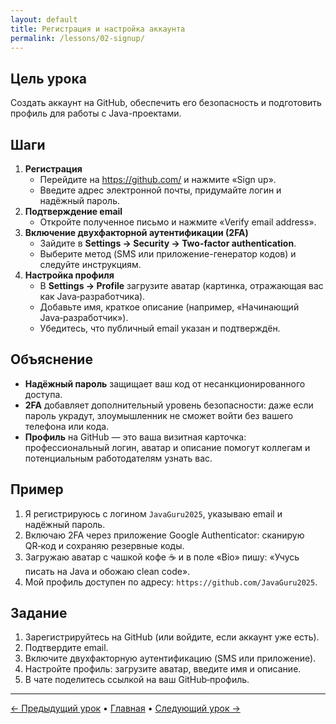 ```yaml
---
layout: default
title: Регистрация и настройка аккаунта
permalink: /lessons/02-signup/
---
```


## Цель урока

Создать аккаунт на GitHub, обеспечить его безопасность и подготовить профиль для работы с Java-проектами.

## Шаги

1. **Регистрация**
   - Перейдите на https://github.com/ и нажмите «Sign up».  
   - Введите адрес электронной почты, придумайте логин и надёжный пароль.
2. **Подтверждение email**
   - Откройте полученное письмо и нажмите «Verify email address».
3. **Включение двухфакторной аутентификации (2FA)**
   - Зайдите в **Settings → Security → Two-factor authentication**.  
   - Выберите метод (SMS или приложение-генератор кодов) и следуйте инструкциям.
4. **Настройка профиля**
   - В **Settings → Profile** загрузите аватар (картинка, отражающая вас как Java‑разработчика).  
   - Добавьте имя, краткое описание (например, «Начинающий Java‑разработчик»).  
   - Убедитесь, что публичный email указан и подтверждён.

## Объяснение

- **Надёжный пароль** защищает ваш код от несанкционированного доступа.  
- **2FA** добавляет дополнительный уровень безопасности: даже если пароль украдут, злоумышленник не сможет войти без вашего телефона или кода.
- **Профиль** на GitHub — это ваша визитная карточка: профессиональный логин, аватар и описание помогут коллегам и потенциальным работодателям узнать вас.

## Пример

1. Я регистрируюсь с логином `JavaGuru2025`, указываю email и надёжный пароль.  
2. Включаю 2FA через приложение Google Authenticator: сканирую QR‑код и сохраняю резервные коды.  
3. Загружаю аватар с чашкой кофе ☕ и в поле «Bio» пишу: «Учусь писать на Java и обожаю clean code».  
4. Мой профиль доступен по адресу: `https://github.com/JavaGuru2025`.

## Задание

1. Зарегистрируйтесь на GitHub (или войдите, если аккаунт уже есть).  
2. Подтвердите email.  
3. Включите двухфакторную аутентификацию (SMS или приложение).  
4. Настройте профиль: загрузите аватар, введите имя и описание.  
5. В чате поделитесь ссылкой на ваш GitHub‑профиль.

---

[← Предыдущий урок](01-intro/) • [Главная](../) • [Следующий урок →](03-create-repo/)

